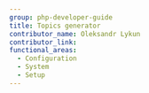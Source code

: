```yaml
---
group: php-developer-guide
title: Topics generator
contributor_name: Oleksandr Lykun
contributor_link:
functional_areas:
  - Configuration
  - System
  - Setup
---
```


